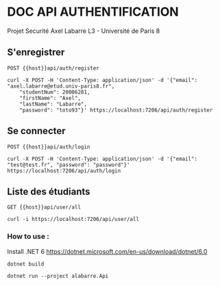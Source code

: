 # DOC API AUTHENTIFICATION

Projet Securité 
Axel Labarre L3 - Université de Paris 8

## S'enregistrer

```http
POST {{host}}api/auth/register
```

```curl
curl -X POST -H 'Content-Type: application/json' -d '{"email": "axel.labarre@etud.univ-paris8.fr",
    "studentNum": 20006281,
    "firstName": "Axel",
    "lastName": "Labarre",
    "password": "toto93"}' https://localhost:7206/api/auth/register
```

## Se connecter

```http
POST {{host}}api/auth/login
```

```curl
curl -X POST -H 'Content-Type: application/json' -d '{"email": "test@test.fr", "password": "password"}' https://localhost:7206/api/auth/login
```

## Liste des étudiants

```http
GET {{host}}api/user/all
```

```
curl -i https://localhost:7206/api/user/all
```


### How to use : 

Install .NET 6 
https://dotnet.microsoft.com/en-us/download/dotnet/6.0


```
dotnet build
```

```
dotnet run --project alabarre.Api
```